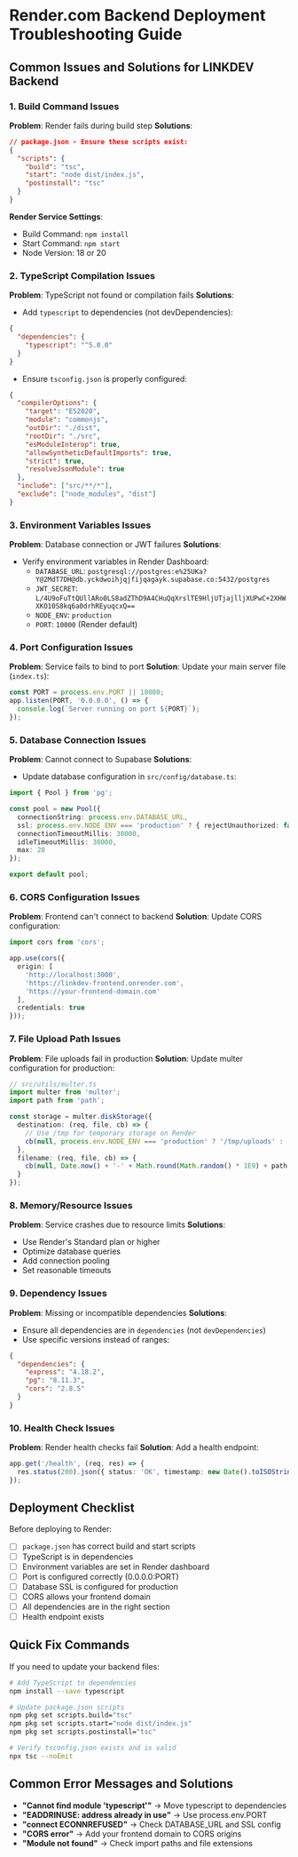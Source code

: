# Render.com Backend Deployment Troubleshooting Guide

## Common Issues and Solutions for LINKDEV Backend

### 1. **Build Command Issues**

**Problem**: Render fails during build step
**Solutions**:
```json
// package.json - Ensure these scripts exist:
{
  "scripts": {
    "build": "tsc",
    "start": "node dist/index.js",
    "postinstall": "tsc"
  }
}
```

**Render Service Settings**:
- Build Command: `npm install`
- Start Command: `npm start`
- Node Version: 18 or 20

### 2. **TypeScript Compilation Issues**

**Problem**: TypeScript not found or compilation fails
**Solutions**:
- Add `typescript` to dependencies (not devDependencies):
```json
{
  "dependencies": {
    "typescript": "^5.0.0"
  }
}
```

- Ensure `tsconfig.json` is properly configured:
```json
{
  "compilerOptions": {
    "target": "ES2020",
    "module": "commonjs",
    "outDir": "./dist",
    "rootDir": "./src",
    "esModuleInterop": true,
    "allowSyntheticDefaultImports": true,
    "strict": true,
    "resolveJsonModule": true
  },
  "include": ["src/**/*"],
  "exclude": ["node_modules", "dist"]
}
```

### 3. **Environment Variables Issues**

**Problem**: Database connection or JWT failures
**Solutions**:
- Verify environment variables in Render Dashboard:
  - `DATABASE_URL`: `postgresql://postgres:e%25UKa?Y@2MdT7DH@db.yckdwoihjqjfijqagayk.supabase.co:5432/postgres`
  - `JWT_SECRET`: `L/4U9oFuTtQUllARo0LS8adZThD9A4CHuQqXrslTE9HljUTjajlljXUPwC+2XHWXKO10S8kq6a0drhREyuqcxQ==`
  - `NODE_ENV`: `production`
  - `PORT`: `10000` (Render default)

### 4. **Port Configuration Issues**

**Problem**: Service fails to bind to port
**Solution**: Update your main server file (`index.ts`):
```typescript
const PORT = process.env.PORT || 10000;
app.listen(PORT, '0.0.0.0', () => {
  console.log(`Server running on port ${PORT}`);
});
```

### 5. **Database Connection Issues**

**Problem**: Cannot connect to Supabase
**Solutions**:
- Update database configuration in `src/config/database.ts`:
```typescript
import { Pool } from 'pg';

const pool = new Pool({
  connectionString: process.env.DATABASE_URL,
  ssl: process.env.NODE_ENV === 'production' ? { rejectUnauthorized: false } : false,
  connectionTimeoutMillis: 30000,
  idleTimeoutMillis: 30000,
  max: 20
});

export default pool;
```

### 6. **CORS Configuration Issues**

**Problem**: Frontend can't connect to backend
**Solution**: Update CORS configuration:
```typescript
import cors from 'cors';

app.use(cors({
  origin: [
    'http://localhost:3000',
    'https://linkdev-frontend.onrender.com',
    'https://your-frontend-domain.com'
  ],
  credentials: true
}));
```

### 7. **File Upload Path Issues**

**Problem**: File uploads fail in production
**Solution**: Update multer configuration for production:
```typescript
// src/utils/multer.ts
import multer from 'multer';
import path from 'path';

const storage = multer.diskStorage({
  destination: (req, file, cb) => {
    // Use /tmp for temporary storage on Render
    cb(null, process.env.NODE_ENV === 'production' ? '/tmp/uploads' : './uploads');
  },
  filename: (req, file, cb) => {
    cb(null, Date.now() + '-' + Math.round(Math.random() * 1E9) + path.extname(file.originalname));
  }
});
```

### 8. **Memory/Resource Issues**

**Problem**: Service crashes due to resource limits
**Solutions**:
- Use Render's Standard plan or higher
- Optimize database queries
- Add connection pooling
- Set reasonable timeouts

### 9. **Dependency Issues**

**Problem**: Missing or incompatible dependencies
**Solutions**:
- Ensure all dependencies are in `dependencies` (not `devDependencies`)
- Use specific versions instead of ranges:
```json
{
  "dependencies": {
    "express": "4.18.2",
    "pg": "8.11.3",
    "cors": "2.8.5"
  }
}
```

### 10. **Health Check Issues**

**Problem**: Render health checks fail
**Solution**: Add a health endpoint:
```typescript
app.get('/health', (req, res) => {
  res.status(200).json({ status: 'OK', timestamp: new Date().toISOString() });
});
```

## Deployment Checklist

Before deploying to Render:

- [ ] `package.json` has correct build and start scripts
- [ ] TypeScript is in dependencies
- [ ] Environment variables are set in Render dashboard
- [ ] Port is configured correctly (0.0.0.0:PORT)
- [ ] Database SSL is configured for production
- [ ] CORS allows your frontend domain
- [ ] All dependencies are in the right section
- [ ] Health endpoint exists

## Quick Fix Commands

If you need to update your backend files:

```bash
# Add TypeScript to dependencies
npm install --save typescript

# Update package.json scripts
npm pkg set scripts.build="tsc"
npm pkg set scripts.start="node dist/index.js"
npm pkg set scripts.postinstall="tsc"

# Verify tsconfig.json exists and is valid
npx tsc --noEmit
```

## Common Error Messages and Solutions

- **"Cannot find module 'typescript'"** → Move typescript to dependencies
- **"EADDRINUSE: address already in use"** → Use process.env.PORT
- **"connect ECONNREFUSED"** → Check DATABASE_URL and SSL config
- **"CORS error"** → Add your frontend domain to CORS origins
- **"Module not found"** → Check import paths and file extensions
